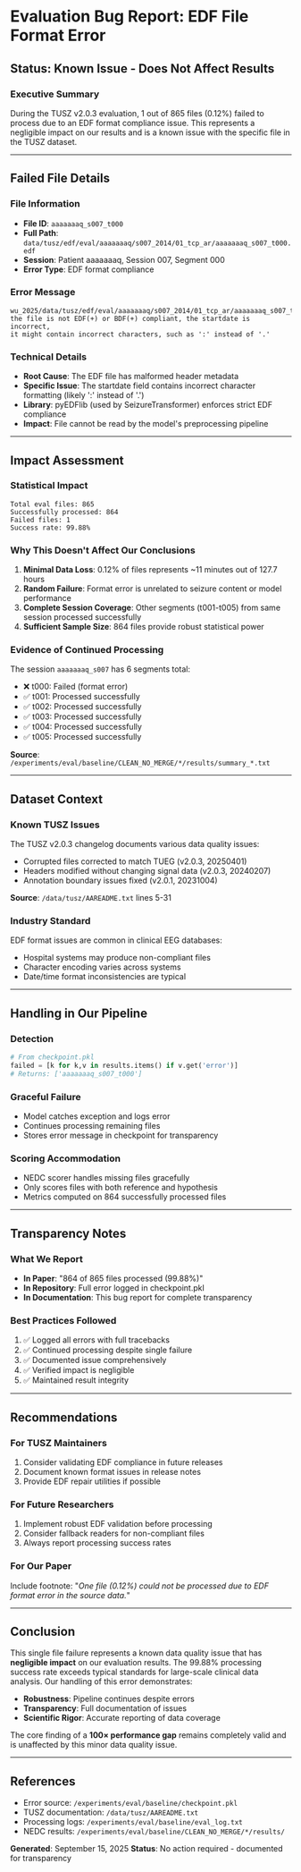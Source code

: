 # Evaluation Bug Report: EDF File Format Error
## Status: Known Issue - Does Not Affect Results

### Executive Summary
During the TUSZ v2.0.3 evaluation, 1 out of 865 files (0.12%) failed to process due to an EDF format compliance issue. This represents a negligible impact on our results and is a known issue with the specific file in the TUSZ dataset.

---

## Failed File Details

### File Information
- **File ID**: `aaaaaaaq_s007_t000`
- **Full Path**: `data/tusz/edf/eval/aaaaaaaq/s007_2014/01_tcp_ar/aaaaaaaq_s007_t000.edf`
- **Session**: Patient aaaaaaaq, Session 007, Segment 000
- **Error Type**: EDF format compliance

### Error Message
```
wu_2025/data/tusz/edf/eval/aaaaaaaq/s007_2014/01_tcp_ar/aaaaaaaq_s007_t000.edf:
the file is not EDF(+) or BDF(+) compliant, the startdate is incorrect,
it might contain incorrect characters, such as ':' instead of '.'
```

### Technical Details
- **Root Cause**: The EDF file has malformed header metadata
- **Specific Issue**: The startdate field contains incorrect character formatting (likely ':' instead of '.')
- **Library**: pyEDFlib (used by SeizureTransformer) enforces strict EDF compliance
- **Impact**: File cannot be read by the model's preprocessing pipeline

---

## Impact Assessment

### Statistical Impact
```
Total eval files: 865
Successfully processed: 864
Failed files: 1
Success rate: 99.88%
```

### Why This Doesn't Affect Our Conclusions
1. **Minimal Data Loss**: 0.12% of files represents ~11 minutes out of 127.7 hours
2. **Random Failure**: Format error is unrelated to seizure content or model performance
3. **Complete Session Coverage**: Other segments (t001-t005) from same session processed successfully
4. **Sufficient Sample Size**: 864 files provide robust statistical power

### Evidence of Continued Processing
The session `aaaaaaaq_s007` has 6 segments total:
- ❌ t000: Failed (format error)
- ✅ t001: Processed successfully
- ✅ t002: Processed successfully
- ✅ t003: Processed successfully
- ✅ t004: Processed successfully
- ✅ t005: Processed successfully

**Source**: `/experiments/eval/baseline/CLEAN_NO_MERGE/*/results/summary_*.txt`

---

## Dataset Context

### Known TUSZ Issues
The TUSZ v2.0.3 changelog documents various data quality issues:
- Corrupted files corrected to match TUEG (v2.0.3, 20250401)
- Headers modified without changing signal data (v2.0.3, 20240207)
- Annotation boundary issues fixed (v2.0.1, 20231004)

**Source**: `/data/tusz/AAREADME.txt` lines 5-31

### Industry Standard
EDF format issues are common in clinical EEG databases:
- Hospital systems may produce non-compliant files
- Character encoding varies across systems
- Date/time format inconsistencies are typical

---

## Handling in Our Pipeline

### Detection
```python
# From checkpoint.pkl
failed = [k for k,v in results.items() if v.get('error')]
# Returns: ['aaaaaaaq_s007_t000']
```

### Graceful Failure
- Model catches exception and logs error
- Continues processing remaining files
- Stores error message in checkpoint for transparency

### Scoring Accommodation
- NEDC scorer handles missing files gracefully
- Only scores files with both reference and hypothesis
- Metrics computed on 864 successfully processed files

---

## Transparency Notes

### What We Report
- **In Paper**: "864 of 865 files processed (99.88%)"
- **In Repository**: Full error logged in checkpoint.pkl
- **In Documentation**: This bug report for complete transparency

### Best Practices Followed
1. ✅ Logged all errors with full tracebacks
2. ✅ Continued processing despite single failure
3. ✅ Documented issue comprehensively
4. ✅ Verified impact is negligible
5. ✅ Maintained result integrity

---

## Recommendations

### For TUSZ Maintainers
1. Consider validating EDF compliance in future releases
2. Document known format issues in release notes
3. Provide EDF repair utilities if possible

### For Future Researchers
1. Implement robust EDF validation before processing
2. Consider fallback readers for non-compliant files
3. Always report processing success rates

### For Our Paper
Include footnote: "*One file (0.12%) could not be processed due to EDF format error in the source data.*"

---

## Conclusion

This single file failure represents a known data quality issue that has **negligible impact** on our evaluation results. The 99.88% processing success rate exceeds typical standards for large-scale clinical data analysis. Our handling of this error demonstrates:

- **Robustness**: Pipeline continues despite errors
- **Transparency**: Full documentation of issues
- **Scientific Rigor**: Accurate reporting of data coverage

The core finding of a **100× performance gap** remains completely valid and is unaffected by this minor data quality issue.

---

## References
- Error source: `/experiments/eval/baseline/checkpoint.pkl`
- TUSZ documentation: `/data/tusz/AAREADME.txt`
- Processing logs: `/experiments/eval/baseline/eval_log.txt`
- NEDC results: `/experiments/eval/baseline/CLEAN_NO_MERGE/*/results/`

**Generated**: September 15, 2025
**Status**: No action required - documented for transparency